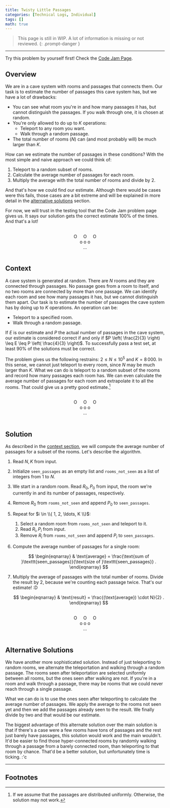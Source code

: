 ```yaml
---
title: Twisty Little Passages
categories: [Technical Logs, Individual]
tags: []
math: true
---
```


> This page is still in WIP. A lot of information is missing or not reviewed.
{: .prompt-danger }

---

Try this problem by yourself first! Check the [Code Jam Page](https://codingcompetitions.withgoogle.com/codejam/round/0000000000876ff1/0000000000a45fc0#analysis).

## Overview

We are in a cave system with rooms and passages that connects them. Our task is to estimate the number of passages this cave system has, but we have a lot of drawbacks:

- You can see what room you're in and how many passages it has, but cannot distinguish the passages. If you walk through one, it is chosen at random.
- You're only allowed to do up to $K$ operations:
    - Teleport to any room you want.
    - Walk through a random passage.
- The total number of rooms ($N$) can (and most probably will) be much larger than $K$.

How can we estimate the number of passages in these conditions? With the most simple and naive approach we could think of:

1. Teleport to a random subset of rooms.
1. Calculate the average number of passages for each room.
1. Multiply the average with the total number of rooms and divide by 2.

And that's how we could find our estimate. Although there would be cases were this fails, those cases are a bit extreme and will be explained in more detail in the [alternative solutions](#alternative-solutions) section.

For now, we will trust in the testing tool that the Code Jam problem page gives us. It says our solution gets the correct estimate 100% of the times. And that's a lot!

<br>
<div style="text-align: center;">O &nbsp; &nbsp; O &nbsp; &nbsp; O</div>
<div style="text-align: center;">o o o</div>
<div style="text-align: center;">...</div>
<br>

## Context

A cave system is generated at random. There are $N$ rooms and they are connected through passages. No passage goes from a room to itself, and no two rooms are connected by more than one passage. We can identify each room and see how many passages it has, but we cannot distinguish them apart. Our task is to estimate the number of passages the cave system has by doing up to $K$ operations. An operation can be:

- Teleport to a specified room.
- Walk through a random passage.

If $E$ is our estimate and $P$ the actual number of passages in the cave system, our estimate is considered correct if and only if $P \left( \frac{2}{3} \right) \leq E \leq P \left( \frac{4}{3} \right)$. To successfully pass a test set, at least 90% of the solutions must be correct.

The problem gives us the following restrains: $2 \leq N \leq 10^5$ and $K = 8\,000$. In this sense, we cannot just teleport to every room, since $N$ may be much larger than $K$. What we can do is teleport to a random subset of the rooms and record how many passages each room has. We can even calculate the average number of passages for each room and extrapolate it to all the rooms. That could give us a pretty good estimate.[^1]

<br>
<div style="text-align: center;">O &nbsp; &nbsp; O &nbsp; &nbsp; O</div>
<div style="text-align: center;">o o o</div>
<div style="text-align: center;">...</div>
<br>

## Solution

As described in the [context section](#context), we will compute the average number of passages for a subset of the rooms. Let's describe the algorithm.

1. Read $N, K$ from input.
1. Initialize `seen_passages` as an empty list and `rooms_not_seen` as a list of integers from 1 to $N$.
1. We start in a random room. Read $R_0, P_0$ from input, the room we're currently in and its number of passages, respectively.
1. Remove $R_0$ from `rooms_not_seen` and append $P_0$ to `seen_passages`.
1. Repeat for $i \in \\{ 1, 2, \ldots, K \\}$:
    1. Select a random room from `rooms_not_seen` and teleport to it.
    1. Read $R_i, P_i$ from input.
    1. Remove $R_i$ from `rooms_not_seen` and append $P_i$ to `seen_passages`.
1. Compute the average number of passages for a single room:

    $$
    \begin{eqnarray}
    & \text{average} = \frac{\text{sum of }\texttt{seen_passages}}{\text{size of }\texttt{seen_passages}} .
    \end{eqnarray}
    $$
1. Multiply the average of passages with the total number of rooms. Divide the result by 2, because we're counting each passage twice. That's our estimate! :D

    $$
    \begin{eqnarray}
    & \text{result} = \frac{(\text{average}) \cdot N}{2} .
    \end{eqnarray}
    $$

<br>
<div style="text-align: center;">O &nbsp; &nbsp; O &nbsp; &nbsp; O</div>
<div style="text-align: center;">o o o</div>
<div style="text-align: center;">...</div>
<br>

## Alternative Solutions

We have another more sophisticated solution. Instead of just teleporting to random rooms, we alternate the teleportation and walking through a random passage. The rooms seen after teleportation are selected uniformly between all rooms, but the ones seen after walking are not. If you're in a room and walk through a passage, there may be rooms that we could never reach through a single passage.

What we can do is to use the ones seen after teleporting to calculate the average number of passages. We apply the average to the rooms not seen yet and then we add the passages already seen to the result. We finally divide by two and that would be our estimate.

The biggest advantage of this alternate solution over the main solution is that if there's a case were a few rooms have tons of passages and the rest just barely have passages, this solution would work and the main wouldn't. It'd be easier to find those hyper-connected rooms by randomly walking through a passage from a barely connected room, than teleporting to that room by chance. That'd be a better solution, but unfortunately time is ticking. :'c

---

## Footnotes

[^1]: If we assume that the passages are distributed uniformly. Otherwise, the solution may not work.
